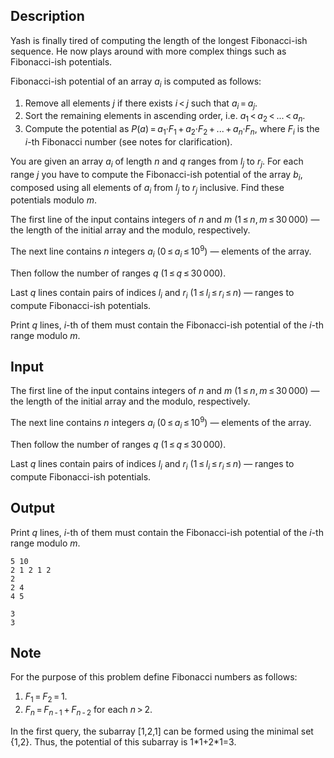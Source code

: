 ## Description

<div><p>Yash is finally tired of computing the length of the longest Fibonacci-ish sequence. He now plays around with more complex things such as Fibonacci-ish potentials. </p><p>Fibonacci-ish potential of an array <span class="tex-span"><i>a</i><sub class="lower-index"><i>i</i></sub></span> is computed as follows: </p><ol> <li> Remove all elements <span class="tex-span"><i>j</i></span> if there exists <span class="tex-span"><i>i</i> &lt; <i>j</i></span> such that <span class="tex-span"><i>a</i><sub class="lower-index"><i>i</i></sub> = <i>a</i><sub class="lower-index"><i>j</i></sub></span>. </li><li> Sort the remaining elements in ascending order, i.e. <span class="tex-span"><i>a</i><sub class="lower-index">1</sub> &lt; <i>a</i><sub class="lower-index">2</sub> &lt; ... &lt; <i>a</i><sub class="lower-index"><i>n</i></sub></span>. </li><li> Compute the potential as <span class="tex-span"><i>P</i>(<i>a</i>) = <i>a</i><sub class="lower-index">1</sub>·<i>F</i><sub class="lower-index">1</sub> + <i>a</i><sub class="lower-index">2</sub>·<i>F</i><sub class="lower-index">2</sub> + ... + <i>a</i><sub class="lower-index"><i>n</i></sub>·<i>F</i><sub class="lower-index"><i>n</i></sub></span>, where <span class="tex-span"><i>F</i><sub class="lower-index"><i>i</i></sub></span> is the <span class="tex-span"><i>i</i></span>-th Fibonacci number (see notes for clarification). </li></ol><p>You are given an array <span class="tex-span"><i>a</i><sub class="lower-index"><i>i</i></sub></span> of length <span class="tex-span"><i>n</i></span> and <span class="tex-span"><i>q</i></span> ranges from <span class="tex-span"><i>l</i><sub class="lower-index"><i>j</i></sub></span> to <span class="tex-span"><i>r</i><sub class="lower-index"><i>j</i></sub></span>. For each range <span class="tex-span"><i>j</i></span> you have to compute the Fibonacci-ish potential of the array <span class="tex-span"><i>b</i><sub class="lower-index"><i>i</i></sub></span>, composed using all elements of <span class="tex-span"><i>a</i><sub class="lower-index"><i>i</i></sub></span> from <span class="tex-span"><i>l</i><sub class="lower-index"><i>j</i></sub></span> to <span class="tex-span"><i>r</i><sub class="lower-index"><i>j</i></sub></span> inclusive. Find these potentials modulo <span class="tex-span"><i>m</i></span>.</p></div><div class="input-specification"><p>The first line of the input contains integers of <span class="tex-span"><i>n</i></span> and <span class="tex-span"><i>m</i></span> (<span class="tex-span">1 ≤ <i>n</i>, <i>m</i> ≤ 30 000</span>)&nbsp;— the length of the initial array and the modulo, respectively.</p><p>The next line contains <span class="tex-span"><i>n</i></span> integers <span class="tex-span"><i>a</i><sub class="lower-index"><i>i</i></sub></span> (<span class="tex-span">0 ≤ <i>a</i><sub class="lower-index"><i>i</i></sub> ≤ 10<sup class="upper-index">9</sup></span>)&nbsp;— elements of the array.</p><p>Then follow the number of ranges <span class="tex-span"><i>q</i></span> (<span class="tex-span">1 ≤ <i>q</i> ≤ 30 000</span>).</p><p>Last <span class="tex-span"><i>q</i></span> lines contain pairs of indices <span class="tex-span"><i>l</i><sub class="lower-index"><i>i</i></sub></span> and <span class="tex-span"><i>r</i><sub class="lower-index"><i>i</i></sub></span> (<span class="tex-span">1 ≤ <i>l</i><sub class="lower-index"><i>i</i></sub> ≤ <i>r</i><sub class="lower-index"><i>i</i></sub> ≤ <i>n</i></span>)&nbsp;— ranges to compute Fibonacci-ish potentials.</p></div><div class="output-specification"><p>Print <span class="tex-span"><i>q</i></span> lines, <span class="tex-span"><i>i</i></span>-th of them must contain the Fibonacci-ish potential of the <span class="tex-span"><i>i</i></span>-th range modulo <span class="tex-span"><i>m</i></span>.</p></div>

## Input

<p>The first line of the input contains integers of <span class="tex-span"><i>n</i></span> and <span class="tex-span"><i>m</i></span> (<span class="tex-span">1 ≤ <i>n</i>, <i>m</i> ≤ 30 000</span>)&nbsp;— the length of the initial array and the modulo, respectively.</p><p>The next line contains <span class="tex-span"><i>n</i></span> integers <span class="tex-span"><i>a</i><sub class="lower-index"><i>i</i></sub></span> (<span class="tex-span">0 ≤ <i>a</i><sub class="lower-index"><i>i</i></sub> ≤ 10<sup class="upper-index">9</sup></span>)&nbsp;— elements of the array.</p><p>Then follow the number of ranges <span class="tex-span"><i>q</i></span> (<span class="tex-span">1 ≤ <i>q</i> ≤ 30 000</span>).</p><p>Last <span class="tex-span"><i>q</i></span> lines contain pairs of indices <span class="tex-span"><i>l</i><sub class="lower-index"><i>i</i></sub></span> and <span class="tex-span"><i>r</i><sub class="lower-index"><i>i</i></sub></span> (<span class="tex-span">1 ≤ <i>l</i><sub class="lower-index"><i>i</i></sub> ≤ <i>r</i><sub class="lower-index"><i>i</i></sub> ≤ <i>n</i></span>)&nbsp;— ranges to compute Fibonacci-ish potentials.</p>

## Output

<p>Print <span class="tex-span"><i>q</i></span> lines, <span class="tex-span"><i>i</i></span>-th of them must contain the Fibonacci-ish potential of the <span class="tex-span"><i>i</i></span>-th range modulo <span class="tex-span"><i>m</i></span>.</p>





```input1
5 10
2 1 2 1 2
2
2 4
4 5

```




```output1
3
3

```



## Note

<p>For the purpose of this problem define Fibonacci numbers as follows: </p><ol> <li> <span class="tex-span"><i>F</i><sub class="lower-index">1</sub> = <i>F</i><sub class="lower-index">2</sub> = 1</span>. </li><li> <span class="tex-span"><i>F</i><sub class="lower-index"><i>n</i></sub> = <i>F</i><sub class="lower-index"><i>n</i> - 1</sub> + <i>F</i><sub class="lower-index"><i>n</i> - 2</sub></span> for each <span class="tex-span"><i>n</i> &gt; 2</span>. </li></ol><p>In the first query, the subarray [1,2,1] can be formed using the minimal set {1,2}. Thus, the potential of this subarray is 1*1+2*1=3.</p>
